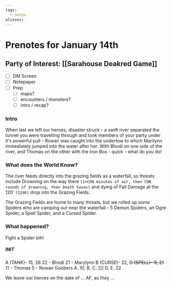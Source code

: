 ```yaml
---
tags:
  - notes
aliases:
---
```


# Prenotes for January 14th
## Party of Interest: [[Sarahouse Deakred Game]]
- [ ] DM Screen
- [ ] Notepaper
- [ ] Prep
	- [ ] maps?
	- [ ] encounters / monsters?
	- [ ] intro / recap?

### Intro

When last we left our heroes, disaster struck - a swift river separated the tunnel you were travelling through and took members of your party under it's powerful pull - Rowan was caught into the undertow to which Marilynn immediately jumped into the water after her. With Bhodi on one side of the river, and Thomas on the other with the Iron Box - quick - what do you do!

### What does the World Know?

The river feeds directly into the grazing fields as a waterfall, so threats include Drowning on the way there `(1+CON minutes of air, then CON rounds of drowning, then Death Saves)` and dying of Fall Damage at the 120' `(12d6)` drop into the Grazing Fields.

The Grazing Fields are home to many threats, but we rolled up some Spiders who are camping out near the waterfall - 5 Demon Spiders, an Ogre Spider, a Spell Spider, and a Cursed Spider.

### What happened?

Fight a Spider bih!
##### INIT
A (TANK)- 15, 26
22 - Bhodi
21 - Marylynn
B (CURSE)- 22, 
~~C (SPELL)- 9, 21~~
11 - Thomas
5 - Rowan
Goobers
	A. 10, 
	B.
	C. 22
	D.
	E. 22


We leave our heroes on the date of ... AF, as they ...